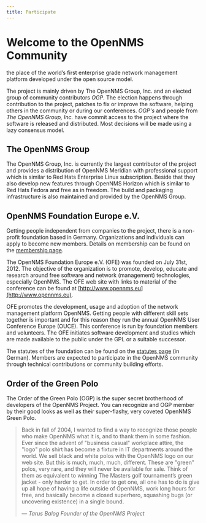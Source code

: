 ```yaml
---
title: Participate
---
```


# Welcome to the OpenNMS Community

the place of the world’s first enterprise grade network management platform developed under the open source model.

The project is mainly driven by The OpenNMS Group, Inc. and an elected group of community contributors _OGP_.
The election happens through contribution to the project, patches to fix or improve the software, helping others in the community or during our conferences.
_OGP's_ and people from _The OpenNMS Group, Inc._ have commit access to the project where the software is released and distributed.
Most decisions will be made using a lazy consensus model.

## The OpenNMS Group

The OpenNMS Group, Inc. is currently the largest contributor of the project and provides a distribution of OpenNMS Meridian with professional support which is similar to Red Hats Enterprise Linux subscription.
Beside that they also develop new features through OpenNMS Horizon which is similar to Red Hats Fedora and free as in freedom.
The build and packaging infrastructure is also maintained and provided by the OpenNMS Group.

## OpenNMS Foundation Europe e.V.

Getting people independent from companies to the project, there is a non-profit foundation based in Germany.
Organizations and individuals can apply to become new members.
Details on membership can be found on the [membership page](http://www.opennms.eu/membership).

The OpenNMS Foundation Europe e.V. (OFE) was founded on July 31st, 2012.
The objective of the organization is to promote, develop, educate and research around free software and network (management) technologies, especially OpenNMS.
The OFE web site with links to material of the conference can be found at [http://www.opennms.eu](http://www.opennms.eu).

OFE promotes the development, usage and adoption of the network management platform OpenNMS.
Getting people with different skill sets together is important and for this reason they run the annual OpenNMS User Conference Europe (OUCE).
This conference is run by foundation members and volunteers.
The OFE initiates software development and studies which are made available to the public under the GPL or a suitable successor.

The statutes of the foundation can be found on the [statutes page](http://www.opennms.eu/statutes) (in German).
Members are expected to participate in the OpenNMS community through technical contributions or community building efforts.

## Order of the Green Polo

The Order of the Green Polo (OGP) is the super secret brotherhood of developers of the OpenNMS Project.
You can recognize and OGP member by their good looks as well as their super-flashy, very coveted OpenNMS Green Polo.

> Back in fall of 2004, I wanted to find a way to recognize those people who make OpenNMS what it is, and to thank them in some fashion.
> Ever since the advent of "business casual" workplace attire, the "logo" polo shirt has become a fixture in IT departments around the world.
> We sell black and white polos with the OpenNMS logo on our web site.
> But this is much, much, much, different.
> These are "green" polos, very rare, and they will never be available for sale.
> Think of them as equivalent to winning The Masters golf tournament’s green jacket - only harder to get.
> In order to get one, all one has to do is give up all hope of having a life outside of OpenNMS, work long hours for free, and basically become a closed superhero, squashing bugs (or uncovering existence) in a single bound.
>
> — _Tarus Balog Founder of the OpenNMS Project_
